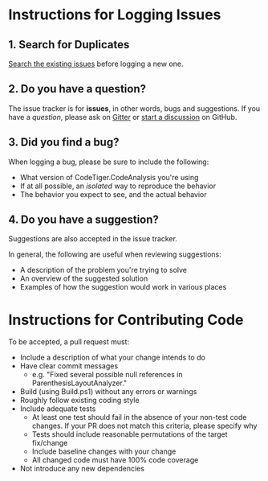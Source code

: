 # Instructions for Logging Issues

## 1. Search for Duplicates

[Search the existing issues](https://github.com/csdahlberg/CodeTiger.CodeAnalysis/issues?utf8=%E2%9C%93&q=is%3Aissue) before logging a new one.

## 2. Do you have a question?

The issue tracker is for **issues**, in other words, bugs and suggestions.
If you have a *question*, please ask on [Gitter](https://gitter.im/csdahlberg/CodeTiger.CodeAnalysis) or [start a discussion](https://github.com/csdahlberg/CodeTiger.CodeAnalysis/discussions) on GitHub.

## 3. Did you find a bug?

When logging a bug, please be sure to include the following:
 * What version of CodeTiger.CodeAnalysis you're using
 * If at all possible, an *isolated* way to reproduce the behavior
 * The behavior you expect to see, and the actual behavior

## 4. Do you have a suggestion?

Suggestions are also accepted in the issue tracker.

In general, the following are useful when reviewing suggestions:
* A description of the problem you're trying to solve
* An overview of the suggested solution
* Examples of how the suggestion would work in various places

# Instructions for Contributing Code
To be accepted, a pull request must:
* Include a description of what your change intends to do
* Have clear commit messages
    * e.g. "Fixed several possible null references in ParenthesisLayoutAnalyzer."
* Build (using Build.ps1) without any errors or warnings
* Roughly follow existing coding style
* Include adequate tests 
    * At least one test should fail in the absence of your non-test code changes. If your PR does not match this criteria, please specify why
    * Tests should include reasonable permutations of the target fix/change
    * Include baseline changes with your change
    * All changed code must have 100% code coverage
* Not introduce any new dependencies
